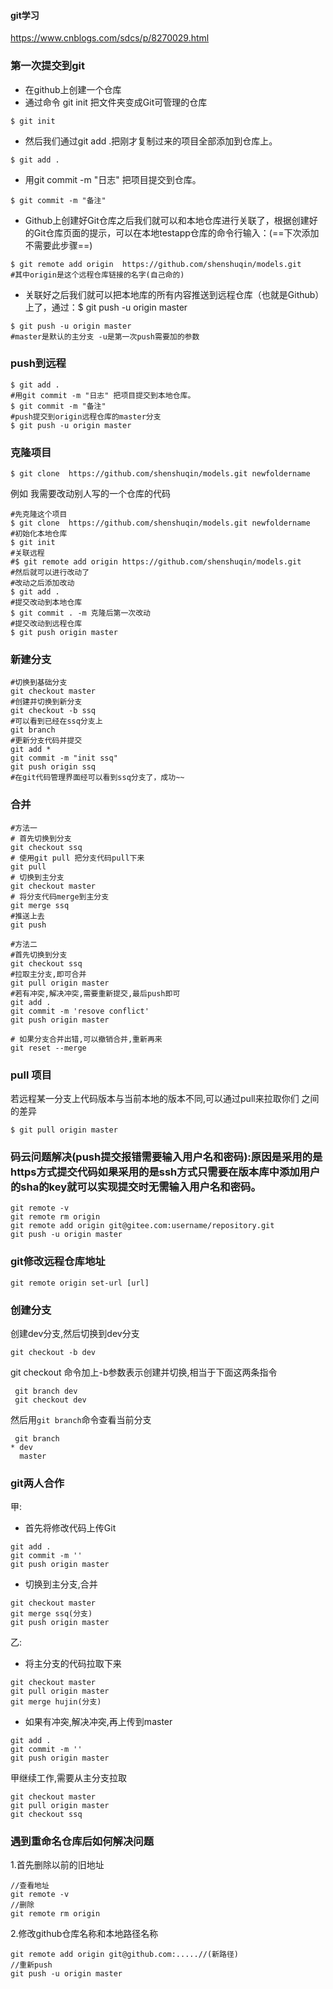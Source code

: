#### git学习

https://www.cnblogs.com/sdcs/p/8270029.html

### 第一次提交到git
+ 在github上创建一个仓库
+ 通过命令 git init 把文件夹变成Git可管理的仓库
```shell
$ git init
```
+ 然后我们通过git add .把刚才复制过来的项目全部添加到仓库上。
```shell
$ git add .
```
+ 用git commit -m "日志" 把项目提交到仓库。
```shell
$ git commit -m "备注"
```
+ Github上创建好Git仓库之后我们就可以和本地仓库进行关联了，根据创建好的Git仓库页面的提示，可以在本地testapp仓库的命令行输入：(==下次添加不需要此步骤==)
```shell
$ git remote add origin  https://github.com/shenshuqin/models.git
#其中origin是这个远程仓库链接的名字(自己命的)
```
+  关联好之后我们就可以把本地库的所有内容推送到远程仓库（也就是Github）上了，通过：$ git push -u origin master
```shell
$ git push -u origin master
#master是默认的主分支 -u是第一次push需要加的参数
```
### push到远程
```shell
$ git add .
#用git commit -m "日志" 把项目提交到本地仓库。
$ git commit -m "备注"
#push提交到origin远程仓库的master分支
$ git push -u origin master
```

### 克隆项目
```shell
$ git clone  https://github.com/shenshuqin/models.git newfoldername
```
例如 我需要改动别人写的一个仓库的代码
```shell
#先克隆这个项目
$ git clone  https://github.com/shenshuqin/models.git newfoldername 
#初始化本地仓库
$ git init
#关联远程
#$ git remote add origin https://github.com/shenshuqin/models.git
#然后就可以进行改动了
#改动之后添加改动
$ git add .
#提交改动到本地仓库
$ git commit . -m 克隆后第一次改动
#提交改动到远程仓库
$ git push origin master
```
### 新建分支

```shell
#切换到基础分支
git checkout master
#创建并切换到新分支
git checkout -b ssq
#可以看到已经在ssq分支上
git branch
#更新分支代码并提交
git add *
git commit -m "init ssq"
git push origin ssq
#在git代码管理界面经可以看到ssq分支了，成功~~
```

### 合并

```shell
#方法一
# 首先切换到分支
git checkout ssq
# 使用git pull 把分支代码pull下来
git pull
# 切换到主分支
git checkout master
# 将分支代码merge到主分支
git merge ssq
#推送上去
git push

#方法二
#首先切换到分支
git checkout ssq
#拉取主分支,即可合并
git pull origin master
#若有冲突,解决冲突,需要重新提交,最后push即可
git add .
git commit -m 'resove conflict'
git push origin master

# 如果分支合并出错,可以撤销合并,重新再来
git reset --merge  
```



### pull 项目

若远程某一分支上代码版本与当前本地的版本不同,可以通过pull来拉取你们 之间的差异
```shell
$ git pull origin master

```

### 码云问题解决(push提交报错需要输入用户名和密码):原因是采用的是https方式提交代码如果采用的是ssh方式只需要在版本库中添加用户的sha的key就可以实现提交时无需输入用户名和密码。


```shell
git remote -v
git remote rm origin
git remote add origin git@gitee.com:username/repository.git
git push -u origin master

```
### git修改远程仓库地址
```shell
git remote origin set-url [url]
```
### 创建分支
创建dev分支,然后切换到dev分支
```shell
git checkout -b dev
```
git checkout 命令加上-b参数表示创建并切换,相当于下面这两条指令
```shell
 git branch dev
 git checkout dev
```
然后用`git branch`命令查看当前分支
```
 git branch
* dev
  master
```

### git两人合作

甲:
+ 首先将修改代码上传Git 
```shell
git add .
git commit -m ''
git push origin master
```
+ 切换到主分支,合并
```shell
git checkout master
git merge ssq(分支)
git push origin master
```
乙:
+ 将主分支的代码拉取下来
```shell
git checkout master
git pull origin master
git merge hujin(分支)
```
+ 如果有冲突,解决冲突,再上传到master
```shell
git add .
git commit -m ''
git push origin master
```
甲继续工作,需要从主分支拉取
```shell
git checkout master
git pull origin master
git checkout ssq
```

### 遇到重命名仓库后如何解决问题

1.首先删除以前的旧地址

```shell
//查看地址
git remote -v
//删除
git remote rm origin
```

2.修改github仓库名称和本地路径名称

```shell
git remote add origin git@github.com:.....//(新路径)
//重新push
git push -u origin master
```

